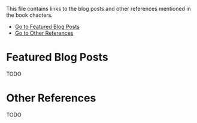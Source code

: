 This file contains links to the blog posts and other references mentioned in the book chaoters.

- [Go to Featured Blog Posts](#featured-blog-posts)
 - [Go to Other References](#other-references)
# Featured Blog Posts

TODO

# Other References

TODO
